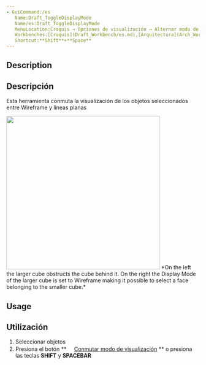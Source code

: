 ```yaml
---
- GuiCommand:/es
   Name:Draft_ToggleDisplayMode
   Name/es:Draft_ToggleDisplayMode
   MenuLocation:Croquis → Opciones de visualización → Alternar modo de visualización
   Workbenches:[Croquis](Draft_Workbench/es.md),[Arquitectura](Arch_Workbench/es.md)
   Shortcut:**Shift**+**Space**
---
```



</div>

## Description


<div class="mw-translate-fuzzy">

## Descripción

Esta herramienta conmuta la visualización de los objetos seleccionados entre Wireframe y lineas planas


</div>

<img alt="" src=images/Draft_ToggleDisplayMode_example.png  style="width:400px;"> 
*On the left the larger cube obstructs the cube behind it. On the right the Display Mode of the larger cube is set to Wireframe making it possible to select a face belonging to the smaller cube.*

## Usage


<div class="mw-translate-fuzzy">

## Utilización

1.  Seleccionar objetos
2.  Presiona el botón **<img src="images/Draft_ToggleDisplayMode.png" width=16px> [Conmutar modo de visualización](Draft_ToggleDisplayMode/es.md)
** o presiona las teclas **SHIFT** y **SPACEBAR**


</div>





 
